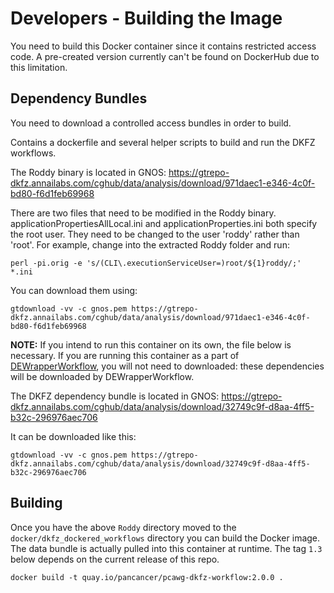 # Developers - Building the Image

You need to build this Docker container since it contains restricted access code.  A pre-created version currently can't be found on DockerHub due to this limitation.

## Dependency Bundles

You need to download a controlled access bundles in order to build.

Contains a dockerfile and several helper scripts to build and run the DKFZ workflows.

The Roddy binary is located in GNOS:
https://gtrepo-dkfz.annailabs.com/cghub/data/analysis/download/971daec1-e346-4c0f-bd80-f6d1feb69968

There are two files that need to be modified in the Roddy binary. applicationPropertiesAllLocal.ini and applicationProperties.ini both specify the root user. They need to be changed to the user 'roddy' rather than 'root'.  For example, change into the extracted Roddy folder and run:

    perl -pi.orig -e 's/(CLI\.executionServiceUser=)root/${1}roddy/;' *.ini

You can download them using:

    gtdownload -vv -c gnos.pem https://gtrepo-dkfz.annailabs.com/cghub/data/analysis/download/971daec1-e346-4c0f-bd80-f6d1feb69968

**NOTE:** If you intend to run this container on its own, the file below is necessary. If you are running this container as a part of [DEWrapperWorkflow](https://github.com/ICGC-TCGA-PanCancer/DEWrapperWorkflow), you will not need to downloaded: these dependencies will be downloaded by DEWrapperWorkflow.

The DKFZ dependency bundle is located in GNOS:
https://gtrepo-dkfz.annailabs.com/cghub/data/analysis/download/32749c9f-d8aa-4ff5-b32c-296976aec706

It can be downloaded like this:

    gtdownload -vv -c gnos.pem https://gtrepo-dkfz.annailabs.com/cghub/data/analysis/download/32749c9f-d8aa-4ff5-b32c-296976aec706

## Building

Once you have the above `Roddy` directory moved to the `docker/dkfz_dockered_workflows` directory you can build the Docker image.  The data bundle is actually pulled into this container at runtime. The tag `1.3` below depends on the current release of this repo.

    docker build -t quay.io/pancancer/pcawg-dkfz-workflow:2.0.0 .
